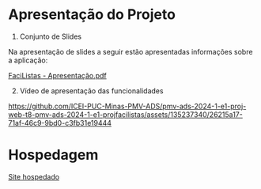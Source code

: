 # Apresentação do Projeto

1. Conjunto de Slides

Na apresentação de slides a seguir estão apresentadas informações sobre a aplicação:

[FaciListas - Apresentação.pdf](https://github.com/ICEI-PUC-Minas-PMV-ADS/pmv-ads-2024-1-e1-proj-web-t8-pmv-ads-2024-1-e1-projfacilistas/files/15286587/FaciListas.-.Apresentacao2.pdf)

2. Vídeo de apresentação das funcionalidades

https://github.com/ICEI-PUC-Minas-PMV-ADS/pmv-ads-2024-1-e1-proj-web-t8-pmv-ads-2024-1-e1-projfacilistas/assets/135237340/26215a17-71af-46c9-9bd0-c3fb31e19444

# Hospedagem

[Site hospedado](https://icei-puc-minas-pmv-ads.github.io/pmv-ads-2024-1-e1-proj-web-t8-pmv-ads-2024-1-e1-projfacilistas/codigo-fonte/paginaIncial/)




